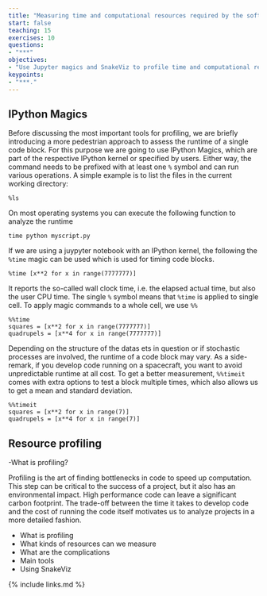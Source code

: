 ```yaml
---
title: "Measuring time and computational resources required by the software"
start: false
teaching: 15
exercises: 10
questions:
- "***"
objectives:
- "Use Jupyter magics and SnakeViz to profile time and computational resources."
keypoints:
- "***."
---
```


## IPython Magics

Before discussing the most important tools for profiling, we are briefly introducing a more pedestrian approach to assess the runtime of a single code block. For this purpose we are going to use IPython Magics, which are part of the respective IPython kernel or specified by users. Either way, the command needs to be prefixed with at least one `%` symbol and can run various operations. A simple example is to list the files in the current working directory:

~~~
%ls
~~~

On most operating systems you can execute the following function to analyze the runtime

~~~
time python myscript.py
~~~

If we are using a juypyter notebook with an IPython kernel, the following the `%time` magic can be used which is used for timing code blocks. 

~~~
%time [x**2 for x in range(7777777)]
~~~

It reports the so-called wall clock time, i.e. the elapsed actual time, but also the user CPU time. The single `%` symbol means that `%time` is applied to single cell. To apply magic commands to a whole cell, we use `%%` 

~~~
%%time 
squares = [x**2 for x in range(7777777)]
quadrupels = [x**4 for x in range(7777777)]
~~~

Depending on the structure of the datas ets in question or if stochastic processes are involved, the runtime of a code block may vary. As a side-remark, if you develop code running on a spacecraft, you want to avoid unpredictable runtime at all cost. To get a better measurement, `%%timeit` comes with extra options to test a block multiple times, which also allows us to get a mean and standard deviation. 


~~~
%%timeit
squares = [x**2 for x in range(7)]
quadrupels = [x**4 for x in range(7)]
~~~

## Resource profiling

-What is profiling?

Profiling is the art of finding bottlenecks in code to speed up computation. This step can be critical to the success of a project, but it also has an environmental impact. High performance code can leave a significant carbon footprint. The trade-off between the time it takes to develop code and the cost of running the code itself motivates us to analyze projects in a more detailed fashion.

- What is profiling
- What kinds of resources can we measure
- What are the complications
- Main tools
- Using SnakeViz

{% include links.md %}
